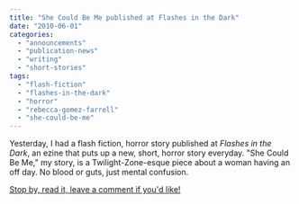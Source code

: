 ```yaml
---
title: "She Could Be Me published at Flashes in the Dark"
date: "2010-06-01"
categories: 
  - "announcements"
  - "publication-news"
  - "writing"
  - "short-stories"
tags: 
  - "flash-fiction"
  - "flashes-in-the-dark"
  - "horror"
  - "rebecca-gomez-farrell"
  - "she-could-be-me"
---
```


Yesterday, I had a flash fiction, horror story published at _Flashes in the Dark_, an ezine that puts up a new, short, horror story everyday. "She Could Be Me," my story, is a Twilight-Zone-esque piece about a woman having an off day. No blood or guts, just mental confusion.

[Stop by, read it, leave a comment if you'd like!](http://flashesinthedark.com/2010/05/31/she-could-be-me-rebecca-gomez-farrell/ "Flashes in the Dark")
